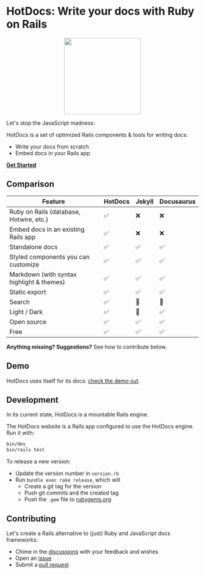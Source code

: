 # HotDocs: Write your docs with Ruby on Rails

<div align="center">
  <img width="200" width="200" src=".github/images/hotdocs.svg" />
</div>

Let's stop the JavaScript madness:

HotDocs is a set of optimized Rails components & tools for writing docs:
- Write your docs from scratch
- Embed docs in your Rails app

[**Get Started**](https://hotdocsrails.com)

## Comparison

| Feature                                                   | HotDocs | Jekyll | Docusaurus |
|-----------------------------------------------------------|---------|--------|------------|
| Ruby on Rails (database, Hotwire, etc.)                   | ✅      | ❌     | ❌         |
| Embed docs in an existing Rails app                       | ✅      | ❌     | ❌         |
| Standalone docs                                           | ✅      | ✅     | ✅         |
| Styled components you can customize                       | ✅      | ✅     | ✅         |
| Markdown (with syntax highlight & themes)                 | ✅      | ✅     | ✅         |
| Static export                                             | ✅      | ✅     | ✅         |
| Search                                                    | ✅      | 🔌     | 🔌         |
| Light / Dark                                              | ✅      | 🔌     | ✅         |
| Open source                                               | ✅      | ✅     | ✅         |
| Free                                                      | ✅      | ✅     | ✅         |

**Anything missing? Suggestions?** See how to contribute below.

## Demo

HotDocs uses itself for its docs: [check the demo out](https://hotdocsrails.com).

## Development

In its current state, HotDocs is a mountable Rails engine.

The HotDocs website is a Rails app configured to use the HotDocs engine. Run it with:

```bash
bin/dev
bin/rails test
```

To release a new version:
- Update the version number in `version.rb`
- Run `bundle exec rake release`, which will
  - Create a git tag for the version
  - Push git commits and the created tag
  - Push the `.gem` file to [rubygems.org](https://rubygems.org)

## Contributing

Let's create a Rails alternative to (just) Ruby and JavaScript docs frameworks:
- Chime in the [discussions](https://github.com/3v0k4/hotdocs/discussions) with your feedback and wishes
- Open an [issue](https://github.com/3v0k4/hotdocs/issues)
- Submit a [pull request](https://github.com/3v0k4/hotdocs/pulls)
